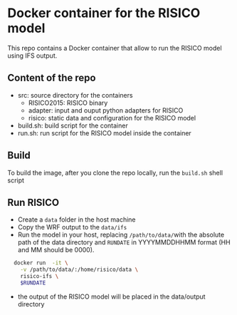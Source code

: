 # Docker container for the RISICO model

This repo contains a Docker container that allow to run the RISICO model using IFS output.

## Content of the repo

* src: source directory for the containers
  * RISICO2015: RISICO binary
  * adapter: input and ouput python adapters for RISICO
  * risico: static data and configuration for the RISICO model
* build.sh: build script for the container
* run.sh: run script for the RISICO model inside the container

## Build

To build the image, after you clone the repo locally, run the ```build.sh``` shell script

## Run RISICO

* Create a ```data``` folder in the host machine
* Copy the WRF output to the ```data/ifs```
* Run the model in your host, replacing ```/path/to/data/```with the absolute path of the data directory and 
```RUNDATE``` in YYYYMMDDHHMM format (HH and MM should be 0000).
```bash
  docker run  -it \
    -v /path/to/data/:/home/risico/data \
    risico-ifs \
    $RUNDATE
```
* the output of the RISICO model will be placed in the data/output directory
